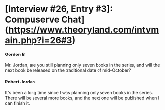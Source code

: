 # [Interview #26, Entry #3]: Compuserve Chat](https://www.theoryland.com/intvmain.php?i=26#3)

#### Gordon B

Mr. Jordan, are you still planning only seven books in the series, and will the next book be released on the traditional date of mid-October?

#### Robert Jordan

It's been a long time since I was planning only seven books in the series. There will be several more books, and the next one will be published when I can finish it.

